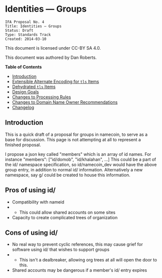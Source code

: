 Identities — Groups
===================

    IFA Proposal No. 4
    Title: Identities — Groups
    Status: Draft
    Type: Standards Track
    Created: 2014-03-10

This document is licensed under CC-BY SA 4.0.

This document was authored by Dan Roberts.

<!-- START doctoc generated TOC please keep comment here to allow auto update -->
<!-- DON'T EDIT THIS SECTION, INSTEAD RE-RUN doctoc TO UPDATE -->
**Table of Contents**

- [Introduction](#introduction)
- [Extensible Alternate Encoding for `tls` Items](#extensible-alternate-encoding-for-tls-items)
- [Dehydrated `tls` Items](#dehydrated-tls-items)
- [Design Goals](#design-goals)
- [Changes to Processing Rules](#changes-to-processing-rules)
- [Changes to Domain Name Owner Recommendations](#changes-to-domain-name-owner-recommendations)
- [Changelog](#changelog)

<!-- END doctoc generated TOC please keep comment here to allow auto update -->

## Introduction

This is a quick draft of a proposal for groups in namecoin, to serve as a base for discussion. This page is not attempting at all to represent a finished proposal.

I propose a json key called "members" which is an array of id names. For instance "members": ["id/domob", "id/khalahan", ...] This could be a part of the id/ namespace specification, so id/namecoin_dev would have the above group entry, in addition to normal id/ information. Alternatively a new namespace, say g/ could be created to house this information.

## Pros of using id/

* Compatibility with nameid
* * This could allow shared accounts on some sites
* Capacity to create complicated trees of organization


## Cons of using id/

* No real way to prevent cyclic references, this may cause grief for software using id/ that wishes to support groups
* * This isn't a dealbreaker, allowing org trees at all will open the door to this.
* Shared accounts may be dangerous if a member's id/ entry expires


